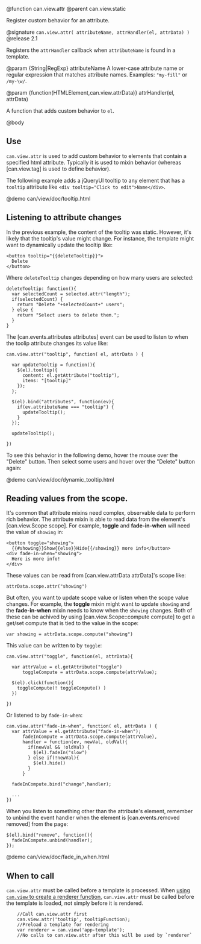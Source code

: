 @function can.view.attr
@parent can.view.static

Register custom behavior for an attribute.

@signature `can.view.attr( attributeName, attrHandler(el, attrData) )`
@release 2.1

Registers the `attrHandler` callback when `attributeName` is found 
in a template.

@param {String|RegExp} attributeName A lower-case attribute name or regular expression
that matches attribute names. Examples: `"my-fill"` or `/my-\w/`.  

@param {function(HTMLElement,can.view.attrData)} attrHandler(el, attrData) 

A function that adds custom behavior to `el`.  

@body

## Use

`can.view.attr` is used to add custom behavior to elements that contain a 
specified html attribute. Typically it is used to mixin behavior (whereas 
[can.view.tag] is used to define behavior).

The following example adds a jQueryUI tooltip to any element that has 
a `tooltip` attribute like `<div tooltip="Click to edit">Name</div>`.


@demo can/view/doc/tooltip.html

## Listening to attribute changes

In the previous example, the content of the tooltip was static. However,
it's likely that the tooltip's value might change. For instance, the template
might want to dynamically update the tooltip like:

    <button tooltip="{{deleteTooltip}}">
      Delete
    </button>

Where `deleteTooltip` changes depending on how many users are selected:

    deleteTooltip: function(){
      var selectedCount = selected.attr("length");
      if(selectedCount) {
        return "Delete "+selectedCount+" users";
      } else {
        return "Select users to delete them.";
      }
    }


The [can.events.attributes attributes] event can be used to listen to when
the toolip attribute changes its value like:


    can.view.attr("tooltip", function( el, attrData ) {
    
      var updateTooltip = function(){
        $(el).tooltip({
          content: el.getAttribute("tooltip"), 
          items: "[tooltip]"
        });
      };
      
      $(el).bind("attributes", function(ev){
        if(ev.attributeName === "tooltip") {
          updateTooltip();
        }
      });
      
      updateTooltip();
			
    })

To see this behavior in the following demo, hover the mouse over the "Delete" button.  Then
select some users and hover over the "Delete" button again:

@demo can/view/doc/dynamic_tooltip.html


## Reading values from the scope.

It's common that attribute mixins need complex, observable data to
perform rich behavior. The attribute mixin is able to read
data from the element's [can.view.Scope scope]. For example, 
__toggle__ and __fade-in-when__ will need the value of `showing` in:

    <button toggle="showing">
      {{#showing}}Show{{else}}Hide{{/showing}} more info</button>
    <div fade-in-when="showing">
      Here is more info!
    </div>
    
These values can be read from [can.view.attrData attrData]'s scope like:

    attrData.scope.attr("showing")

But often, you want to update scope value or listen when the scope value 
changes. For example, the __toggle__ mixin might want to update `showing`
and the __fade-in-when__ mixin needs to know when 
the `showing` changes.  Both of these can be achived by 
using [can.view.Scope::compute compute] to get a get/set compute that is
tied to the value in the scope:

    var showing = attrData.scope.compute("showing")

This value can be written to by `toggle`:


    can.view.attr("toggle", function(el, attrData){
    
      var attrValue = el.getAttribute("toggle")
          toggleCompute = attrData.scope.compute(attrValue);
	
      $(el).click(function(){
        toggleCompute(! toggleCompute() )
      })
	
    })

Or listened to by `fade-in-when`:

    can.view.attr("fade-in-when", function( el, attrData ) {
      var attrValue = el.getAttribute("fade-in-when");
          fadeInCompute = attrData.scope.compute(attrValue),
          handler = function(ev, newVal, oldVal){
            if(newVal && !oldVal) {
              $(el).fadeIn("slow")
            } else if(!newVal){
              $(el).hide()
            }
          }

      fadeInCompute.bind("change",handler);

      ...
    })

When you listen to something other than the attribute's element, remember to
unbind the event handler when the element is [can.events.removed removed] from the page:

    $(el).bind("remove", function(){
      fadeInCompute.unbind(handler);
    });

@demo can/view/doc/fade_in_when.html

## When to call

`can.view.attr` must be called before a template is processed. When [using `can.view` to create a renderer function](http://canjs.com/docs/can.view.html#sig_can_view_idOrUrl_), `can.view.attr` must be called before the template is loaded, not simply before it is rendered.

		//Call can.view.attr first
		can.view.attr('tooltip', tooltipFunction);
		//Preload a template for rendering
		var renderer = can.view('app-template');
		//No calls to can.view.attr after this will be used by `renderer`


